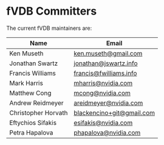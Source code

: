 <!-- SPDX-License-Identifier: CC-BY-4.0 -->
<!-- Copyright Contributors to the OpenVDB project. -->

# fVDB Committers

The current fVDB maintainers are:


| Name             | Email |
| ---------------- | -----------------
| Ken Museth       | ken.museth@gmail.com
| Jonathan Swartz  | jonathan@jswartz.info
| Francis Williams | francis@fwilliams.info
| Mark Harris      | mharris@nvidia.com
| Matthew Cong     | mcong@nvidia.com
| Andrew Reidmeyer | areidmeyer@nvidia.com
| Christopher Horvath | blackencino+git@gmail.com
| Eftychios Sifakis | esifakis@nvidia.com
| Petra Hapalova    | phapalova@nvidia.com
